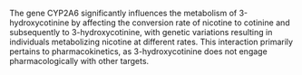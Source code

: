 The gene CYP2A6 significantly influences the metabolism of 3-hydroxycotinine by affecting the conversion rate of nicotine to cotinine and subsequently to 3-hydroxycotinine, with genetic variations resulting in individuals metabolizing nicotine at different rates. This interaction primarily pertains to pharmacokinetics, as 3-hydroxycotinine does not engage pharmacologically with other targets.